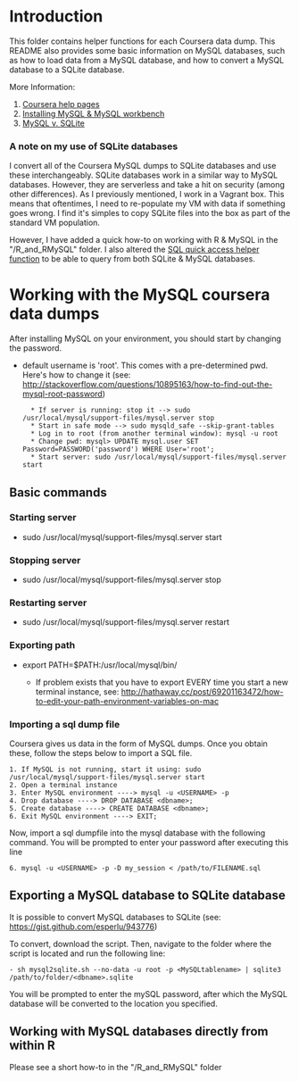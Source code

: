 # Introduction

This folder contains helper functions for each Coursera data dump. This README also provides some basic information on MySQL databases, such as how to load data from a MySQL database, and how to convert a MySQL database to a SQLite database. 

More Information:

 1. [Coursera help pages](https://partner.coursera.help/hc/en-us/articles/203586039-Manual-Data-Exports)
 2. [Installing MySQL & MySQL workbench](https://dev.mysql.com/downloads/mysql/)
 3. [MySQL v. SQLite](https://www.digitalocean.com/community/tutorials/sqlite-vs-mysql-vs-postgresql-a-comparison-of-relational-database-management-systems)

### A note on my use of SQLite databases

I convert all of the Coursera MySQL dumps to SQLite databases and use these interchangeably. SQLite databases work in a similar way to MySQL databases. However, they are serverless and take a hit on security (among other differences). As I previously mentioned, I work in a Vagrant box. This means that oftentimes, I need to re-populate my VM with data if something goes wrong. I find it's simples to copy SQLite files into the box as part of the standard VM population. 

However, I have added a quick how-to on working with R & MySQL in the "/R_and_RMySQL" folder. I also altered the [SQL quick access helper function](https://github.com/JasperHG90/MOOCs/blob/master/workflow/generic_helper_functions/helper_functions.R) to be able to query from both SQLite & MySQL databases. 

# Working with the MySQL coursera data dumps

After installing MySQL on your environment, you should start by changing the password.

- default username is 'root'. This comes with a pre-determined pwd. Here's how to change it (see: http://stackoverflow.com/questions/10895163/how-to-find-out-the-mysql-root-password)

		* If server is running: stop it --> sudo /usr/local/mysql/support-files/mysql.server stop
		* Start in safe mode --> sudo mysqld_safe --skip-grant-tables 
		* Log in to root (from another terminal window): mysql -u root
		* Change pwd: mysql> UPDATE mysql.user SET Password=PASSWORD('password') WHERE User='root';
		* Start server: sudo /usr/local/mysql/support-files/mysql.server start

## Basic commands

### Starting server 

- sudo /usr/local/mysql/support-files/mysql.server start

### Stopping server

- sudo /usr/local/mysql/support-files/mysql.server stop

### Restarting server

- sudo /usr/local/mysql/support-files/mysql.server restart

### Exporting path

- export PATH=$PATH:/usr/local/mysql/bin/

	* If problem exists that you have to export EVERY time you start a new terminal instance, see: http://hathaway.cc/post/69201163472/how-to-edit-your-path-environment-variables-on-mac

### Importing a sql dump file

Coursera gives us data in the form of MySQL dumps. Once you obtain these, follow the steps below to import a SQL file. 

	1. If MySQL is not running, start it using: sudo /usr/local/mysql/support-files/mysql.server start 
	2. Open a terminal instance 
	3. Enter MySQL environment ----> mysql -u <USERNAME> -p
	4. Drop database ----> DROP DATABASE <dbname>;
	5. Create database ----> CREATE DATABASE <dbname>;
	6. Exit MySQL environment ----> EXIT;

Now, import a sql dumpfile into the mysql database with the following command. You will be prompted to enter your password after executing this line

	6. mysql -u <USERNAME> -p -D my_session < /path/to/FILENAME.sql

## Exporting a MySQL database to SQLite database

It is possible to convert MySQL databases to SQLite (see: https://gist.github.com/esperlu/943776)

To convert, download the script. Then, navigate to the folder where the script is located and run the following line:

	- sh mysql2sqlite.sh --no-data -u root -p <MySQLtablename> | sqlite3 /path/to/folder/<dbname>.sqlite

You will be prompted to enter the mySQL password, after which the MySQL database will be converted to the location you specified.

## Working with MySQL databases directly from within R

Please see a short how-to in the "/R_and_RMySQL" folder



